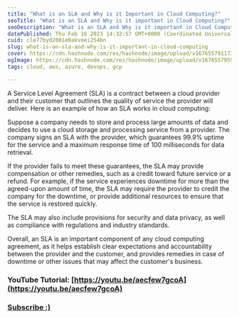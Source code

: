 ```yaml
---
title: "What is an SLA and Why is it Important in Cloud Computing?"
seoTitle: "What is an SLA and Why is it important in Cloud Computing?"
seoDescription: "What is an SLA and Why is it important in Cloud Computing?"
datePublished: Thu Feb 16 2023 14:32:57 GMT+0000 (Coordinated Universal Time)
cuid: cle77byd2001e0akveei254bn
slug: what-is-an-sla-and-why-is-it-important-in-cloud-computing
cover: https://cdn.hashnode.com/res/hashnode/image/upload/v1676557911736/a7756236-1ead-4431-a9f8-8de83d1a0aea.png
ogImage: https://cdn.hashnode.com/res/hashnode/image/upload/v1676557959905/164b3120-79d8-4163-b61e-9f5a9afc9281.png
tags: cloud, aws, azure, devops, gcp

---
```


A Service Level Agreement (SLA) is a contract between a cloud provider and their customer that outlines the quality of service the provider will deliver. Here is an example of how an SLA works in cloud computing:

Suppose a company needs to store and process large amounts of data and decides to use a cloud storage and processing service from a provider. The company signs an SLA with the provider, which guarantees 99.9% uptime for the service and a maximum response time of 100 milliseconds for data retrieval.

If the provider fails to meet these guarantees, the SLA may provide compensation or other remedies, such as a credit toward future service or a refund. For example, if the service experiences downtime for more than the agreed-upon amount of time, the SLA may require the provider to credit the company for the downtime, or provide additional resources to ensure that the service is restored quickly.

The SLA may also include provisions for security and data privacy, as well as compliance with regulations and industry standards.

Overall, an SLA is an important component of any cloud computing agreement, as it helps establish clear expectations and accountability between the provider and the customer, and provides remedies in case of downtime or other issues that may affect the customer's business.

### **YouTube Tutorial:** [https://youtu.be/aecfew7gcoA](https://youtu.be/aecfew7gcoA)

### [**Subscribe :)**](https://www.youtube.com/@amonkincloud/)